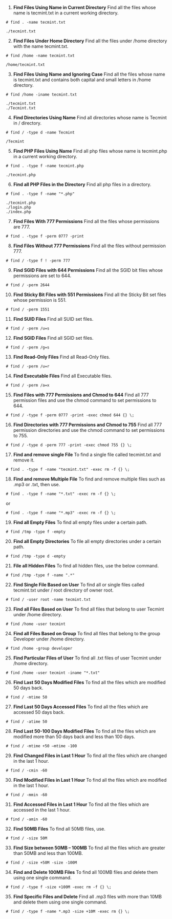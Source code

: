 1. **Find Files Using Name in Current Directory**
Find all the files whose name is tecmint.txt in a current working directory.
```
# find . -name tecmint.txt

./tecmint.txt
```


2. **Find Files Under Home Directory**
Find all the files under /home directory with the name tecmint.txt.
```
# find /home -name tecmint.txt

/home/tecmint.txt
```


3. **Find Files Using Name and Ignoring Case**
Find all the files whose name is tecmint.txt and contains both capital and small letters in /home directory.
```
# find /home -iname tecmint.txt

./tecmint.txt
./Tecmint.txt
```


4. **Find Directories Using Name**
Find all directories whose name is Tecmint in / directory.
```
# find / -type d -name Tecmint

/Tecmint
```


5. **Find PHP Files Using Name**
Find all php files whose name is tecmint.php in a current working directory.
```
# find . -type f -name tecmint.php

./tecmint.php
```


6. **Find all PHP Files in the Directory**
Find all php files in a directory.
```
# find . -type f -name "*.php"

./tecmint.php
./login.php
./index.php
```

7. **Find Files With 777 Permissions**
Find all the files whose permissions are 777.

```
# find . -type f -perm 0777 -print
```

8. **Find Files Without 777 Permissions**
Find all the files without permission 777.
```
# find / -type f ! -perm 777
```


9. **Find SGID Files with 644 Permissions**
Find all the SGID bit files whose permissions are set to 644.
```
# find / -perm 2644

```

10. **Find Sticky Bit Files with 551 Permissions**
Find all the Sticky Bit set files whose permission is 551.
```
# find / -perm 1551
```


11. **Find SUID Files**
Find all SUID set files.
```
# find / -perm /u=s
```

12. **Find SGID Files**
Find all SGID set files.
```
# find / -perm /g=s
```

13. **Find Read-Only Files**
Find all Read-Only files.
```
# find / -perm /u=r
```

14. **Find Executable Files**
Find all Executable files.
```
# find / -perm /a=x
```

15. **Find Files with 777 Permissions and Chmod to 644**
Find all 777 permission files and use the chmod command to set permissions to 644.
```
# find / -type f -perm 0777 -print -exec chmod 644 {} \;
```

16. **Find Directories with 777 Permissions and Chmod to 755**
Find all 777 permission directories and use the chmod command to set permissions to 755.
```
# find / -type d -perm 777 -print -exec chmod 755 {} \;
```

17. **Find and remove single File**
To find a single file called tecmint.txt and remove it.
```
# find . -type f -name "tecmint.txt" -exec rm -f {} \;
```

18. **Find and remove Multiple File**
To find and remove multiple files such as .mp3 or .txt, then use.
```
# find . -type f -name "*.txt" -exec rm -f {} \;
```
or
```
# find . -type f -name "*.mp3" -exec rm -f {} \;
```

19. **Find all Empty Files**
To find all empty files under a certain path.
```
# find /tmp -type f -empty
```

20. **Find all Empty Directories**
To file all empty directories under a certain path.
```
# find /tmp -type d -empty
```

21. **File all Hidden Files**
To find all hidden files, use the below command.
```
# find /tmp -type f -name ".*"
```

22. **Find Single File Based on User**
To find all or single files called tecmint.txt under / root directory of owner root.
```
# find / -user root -name tecmint.txt
```

23. **Find all Files Based on User**
To find all files that belong to user Tecmint under /home directory.
```
# find /home -user tecmint
```

24. **Find all Files Based on Group**
To find all files that belong to the group Developer under /home directory.
```
# find /home -group developer
```

25. **Find Particular Files of User**
To find all .txt files of user Tecmint under /home directory.
```
# find /home -user tecmint -iname "*.txt"
```

26. **Find Last 50 Days Modified Files**
To find all the files which are modified 50 days back.
```
# find / -mtime 50
```

27. **Find Last 50 Days Accessed Files**
To find all the files which are accessed 50 days back.
```
# find / -atime 50
```

28. **Find Last 50-100 Days Modified Files**
To find all the files which are modified more than 50 days back and less than 100 days.
```
# find / -mtime +50 –mtime -100
```

29. **Find Changed Files in Last 1 Hour**
To find all the files which are changed in the last 1 hour.
```
# find / -cmin -60
```

30. **Find Modified Files in Last 1 Hour**
To find all the files which are modified in the last 1 hour.
```
# find / -mmin -60
```

31. **Find Accessed Files in Last 1 Hour**
To find all the files which are accessed in the last 1 hour.
```
# find / -amin -60
```

32. **Find 50MB Files**
To find all 50MB files, use.
```
# find / -size 50M
```

33. **Find Size between 50MB – 100MB**
To find all the files which are greater than 50MB and less than 100MB.
```
# find / -size +50M -size -100M
```

34. **Find and Delete 100MB Files**
To find all 100MB files and delete them using one single command.
```
# find / -type f -size +100M -exec rm -f {} \;
```

35. **Find Specific Files and Delete**
Find all .mp3 files with more than 10MB and delete them using one single command.
```
# find / -type f -name *.mp3 -size +10M -exec rm {} \;
```
